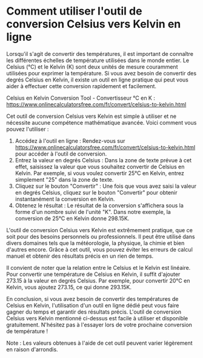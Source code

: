 Comment utiliser l'outil de conversion Celsius vers Kelvin en ligne
===================================================================

Lorsqu'il s'agit de convertir des températures, il est important de connaître les différentes échelles de température utilisées dans le monde entier. Le Celsius (°C) et le Kelvin (K) sont deux unités de mesure couramment utilisées pour exprimer la température. Si vous avez besoin de convertir des degrés Celsius en Kelvin, il existe un outil en ligne pratique qui peut vous aider à effectuer cette conversion rapidement et facilement.

Celsius en Kelvin Conversion Tool - Convertisseur °C en K : <https://www.onlinecalculatorsfree.com/fr/convert/celsius-to-kelvin.html>

Cet outil de conversion Celsius vers Kelvin est simple à utiliser et ne nécessite aucune compétence mathématique avancée. Voici comment vous pouvez l'utiliser :

1. Accédez à l'outil en ligne : Rendez-vous sur <https://www.onlinecalculatorsfree.com/fr/convert/celsius-to-kelvin.html> pour accéder à l'outil de conversion.
2. Entrez la valeur en degrés Celsius : Dans la zone de texte prévue à cet effet, saisissez la valeur que vous souhaitez convertir de Celsius en Kelvin. Par exemple, si vous voulez convertir 25°C en Kelvin, entrez simplement "25" dans la zone de texte.
3. Cliquez sur le bouton "Convertir" : Une fois que vous avez saisi la valeur en degrés Celsius, cliquez sur le bouton "Convertir" pour obtenir instantanément la conversion en Kelvin.
4. Obtenez le résultat : Le résultat de la conversion s'affichera sous la forme d'un nombre suivi de l'unité "K". Dans notre exemple, la conversion de 25°C en Kelvin donne 298.15K.

L'outil de conversion Celsius vers Kelvin est extrêmement pratique, que ce soit pour des besoins personnels ou professionnels. Il peut être utilisé dans divers domaines tels que la météorologie, la physique, la chimie et bien d'autres encore. Grâce à cet outil, vous pouvez éviter les erreurs de calcul manuel et obtenir des résultats précis en un rien de temps.

Il convient de noter que la relation entre le Celsius et le Kelvin est linéaire. Pour convertir une température de Celsius en Kelvin, il suffit d'ajouter 273.15 à la valeur en degrés Celsius. Par exemple, pour convertir 20°C en Kelvin, vous ajoutez 273.15, ce qui donne 293.15K.

En conclusion, si vous avez besoin de convertir des températures de Celsius en Kelvin, l'utilisation d'un outil en ligne dédié peut vous faire gagner du temps et garantir des résultats précis. L'outil de conversion Celsius vers Kelvin mentionné ci-dessus est facile à utiliser et disponible gratuitement. N'hésitez pas à l'essayer lors de votre prochaine conversion de température !

Note : Les valeurs obtenues à l'aide de cet outil peuvent varier légèrement en raison d'arrondis.